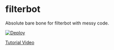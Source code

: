 # filterbot

Absolute bare bone for filterbot with messy code.

[![Deploy](https://www.herokucdn.com/deploy/button.svg)](https://heroku.com/deploy?template=https://github.com/The-Happy-Hour/JS-Filler-Bot)

[Tutorial Video](https://www.youtube.com/watch?v=nfjbMz9Har4)
